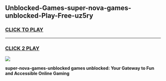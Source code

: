 
## Unblocked-Games-super-nova-games-unblocked-Play-Free-uz5ry
<h3>
<a href="https://premium76.site?title=super-nova-games-unblocked&ref=21A">CLICK TO PLAY</a></h3>
<hr>

<h3>
<a href="https://premium76.site?title=super-nova-games-unblocked&ref=21A">CLICK 2 PLAY</a>
  
</h3>

<a href="https://premium76.site?title=super-nova-games-unblocked&ref=21A"><img src="https://clearcache.store/games.png"></a>


**super-nova-games-unblocked games unblocked: Your Gateway to Fun and Accessible Online Gaming**

